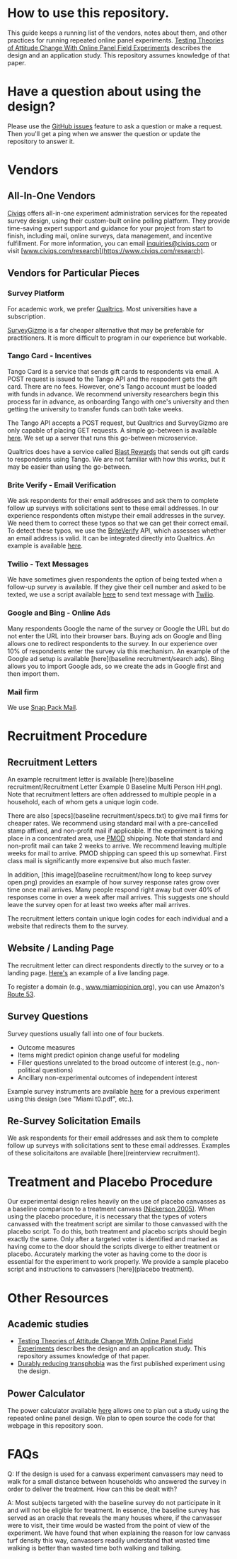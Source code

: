 # How to use this repository.

This guide keeps a running list of the vendors, notes about them, and other practices for running repeated online panel experiments. [Testing Theories of Attitude Change With Online Panel Field Experiments](http://papers.ssrn.com/sol3/papers.cfm?abstract_id=2742869) describes the design and an application study. This repository assumes knowledge of that paper.

# Have a question about using the design?

Please use the [GitHub issues](https://github.com/dbroockman/repeated-online-panel-experiments/issues) feature to ask a question or make a request. Then you'll get a ping when we answer the question or update the repository to answer it.

# Vendors

## All-In-One Vendors

[Civiqs](https://www.civiqs.com/research) offers all-in-one experiment administration services for the repeated survey design, using their custom-built online polling platform. They provide time-saving expert support and guidance for your project from start to finish, including mail, online surveys, data management, and incentive fulfillment. For more information, you can email <inquiries@civiqs.com> or visit [www.civiqs.com/research](https://www.civiqs.com/research).

## Vendors for Particular Pieces

### Survey Platform

For academic work, we prefer [Qualtrics](https://www.qualtrics.com). Most universities have a subscription.

[SurveyGizmo](https://www.surveygizmo.com) is a far cheaper alternative that may be preferable for practitioners. It is more difficult to program in our experience but workable.

### Tango Card - Incentives

Tango Card is a service that sends gift cards to respondents via email. A POST request is issued to the Tango API and the respodent gets the gift card. There are no fees. However, one's Tango account must be loaded with funds in advance. We recommend university researchers begin this process far in advance, as onboarding Tango with one's university and then getting the university to transfer funds can both take weeks.

The Tango API accepts a POST request, but Qualtrics and SurveyGizmo are only capable of placing GET requests. A simple go-between is available [here](tango). We set up a server that runs this go-between microservice.

Qualtrics does have a service called [Blast Rewards](https://www.qualtrics.com/innovation-exchange/tango-card/) that sends out gift cards to respondents using Tango. We are not familiar with how this works, but it may be easier than using the go-between.

### Brite Verify - Email Verification

We ask respondents for their email addresses and ask them to complete follow up surveys with solicitations sent to these email addresses. In our experience respondents often mistype their email addresses in the survey. We need them to correct these typos so that we can get their correct email. To detect these typos, we use the [BriteVerify](http://briteverify.com) API, which assesses whether an email address is valid. It can be integrated directly into Qualtrics. An example is available [here](briteverify).

### Twilio - Text Messages

We have sometimes given respondents the option of being texted when a follow-up survey is available. If they give their cell number and asked to be texted, we use a script available [here](twilio/invite_to_post_with_sms.py) to send text message with [Twilio](https://www.twilio.com).

### Google and Bing - Online Ads

Many respondents Google the name of the survey or Google the URL but do not enter the URL into their browser bars. Buying ads on Google and Bing allows one to redirect respondents to the survey. In our experience over 10% of respondents enter the survey via this mechanism. An example of the Google ad setup is available [here](baseline recruitment/search ads). Bing allows you to import Google ads, so we create the ads in Google first and then import them.

### Mail firm

We use [Snap Pack Mail](http://snappackmail.com).

# Recruitment Procedure

## Recruitment Letters

An example recruitment letter is available [here](baseline recruitment/Recruitment Letter Example 0 Baseline Multi Person HH.png). Note that recruitment letters are often addressed to multiple people in a household, each of whom gets a unique login code.

There are also [specs](baseline recruitment/specs.txt) to give mail firms for cheaper rates. We recommend using standard mail with a pre-cancelled stamp affixed, and non-profit mail if applicable. If the experiment is taking place in a concentrated area, use [PMOD](http://npf.org/blog/?p=1611) shipping. Note that standard and non-profit mail can take 2 weeks to arrive. We recommend leaving multiple weeks for mail to arrive. PMOD shipping can speed this up somewhat. First class mail is significantly more expensive but also much faster.

In addition, [this image](baseline recruitment/how long to keep survey open.png) provides an example of how survey response rates grow over time once mail arrives. Many people respond right away but over 40% of responses come in over a week after mail arrives. This suggests one should leave the survey open for at least two weeks after mail arrives.

The recruitment letters contain unique login codes for each individual and a website that redirects them to the survey.

## Website / Landing Page

The recruitment letter can direct respondents directly to the survey or to a landing page. [Here's](http://stanford.edu/~dbroock/stanford-berkeley-opinion-survey/Stanford-Berkeley_Survey_of_Public_Opinion/Stanford-Berkeley_Opinion_Survey.html) an example of a live landing page.

To register a domain (e.g., www.miamiopinion.org), you can use Amazon's [Route 53](https://en.wikipedia.org/wiki/Amazon_Route_53).

## Survey Questions

Survey questions usually fall into one of four buckets.

- Outcome measures
- Items might predict opinion change useful for modeling
- Filler questions unrelated to the broad outcome of interest (e.g., non-political questions)
- Ancillary non-experimental outcomes of independent interest

Example survey instruments are available [here](https://dataverse.harvard.edu/dataset.xhtml?persistentId=doi:10.7910/DVN/WKR39N) for a previous experiment using this design (see "Miami t0.pdf", etc.).

## Re-Survey Solicitation Emails

We ask respondents for their email addresses and ask them to complete follow up surveys with solicitations sent to these email addresses. Examples of these solicitaitons are available [here](reinterview recruitment).

# Treatment and Placebo Procedure

Our experimental design relies heavily on the use of placebo canvasses as a baseline comparison to a treatment canvass [(Nickerson 2005)](http://www.jakebowers.org/ITVExperiments/Nickerson.PA2005.pdf). When using the placebo procedure, it is necessary that the types of voters canvassed with the treatment script are similar to those canvassed with the placebo script. To do this, both treatment and placebo scripts should begin exactly the same. Only after a targeted voter is identified and marked as having come to the door should the scripts diverge to either treatment or placebo. Accurately marking the voter as having come to the door is essential for the experiment to work properly. We provide a sample placebo script and instructions to canvassers [here](placebo treatment).

# Other Resources

## Academic studies

- [Testing Theories of Attitude Change With Online Panel Field Experiments](http://papers.ssrn.com/sol3/papers.cfm?abstract_id=2742869) describes the design and an application study. This repository assumes knowledge of that paper.
- [Durably reducing transphobia](http://stanford.edu/~dbroock/published%20paper%20PDFs/broockman_kalla_transphobia_canvassing_experiment.pdf) was the first published experiment using the design.

## Power Calculator

The power calculator available [here](http://experiments.berkeley.edu) allows one to plan out a study using the repeated online panel design. We plan to open source the code for that webpage in this repository soon.

# FAQs

Q: If the design is used for a canvass experiment canvassers may need to walk for a small distance between households who answered the survey in order to deliver the treatment. How can this be dealt with?

A: Most subjects targeted with the baseline survey do not participate in it and will not be eligible for treatment.  In essence, the baseline survey has served as an oracle that reveals the many houses where, if the canvasser were to visit, their time would be wasted from the point of view of the experiment. We have found that when explaining the reason for low canvass turf density this way, canvassers readily understand that wasted time walking is better than wasted time both walking and talking.
